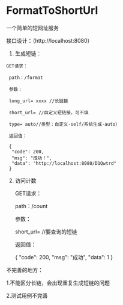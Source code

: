 # FormatToShortUrl
一个简单的短网址服务

接口设计：（http://localhost:8080）

  1. 生成短链：

    GET请求：  

     path：/format  

     参数：  

     long_url= xxxx //长链接  

     short_url= //自定义短链接，可不填  

     type= auto//类型：自定义-self/系统生成-auto）  

     返回值：  

     {
      "code": 200,
      "msg": "成功！",
      "data": "http://localhost:8080/D1Qwtrd"
     }  


 2. 访问计数  
 
    GET请求：  
    
    path：/count  
    
    参数：  
    
    short_url= //要查询的短链  
    
    返回值：  
    
    {
    "code": 200,
    "msg": "成功",
    "data": 1
    }  
    

不完善的地方：  

  1.不能区分长链，会出现重复生成短链的问题  
  
  2.测试用例不完善  
  
